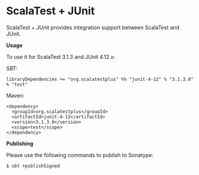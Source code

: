 # ScalaTest + JUnit
ScalaTest + JUnit provides integration support between ScalaTest and JUnit.

**Usage**

To use it for ScalaTest 3.1.3 and JUnit 4.12.x: 

SBT: 

```
libraryDependencies += "org.scalatestplus" %% "junit-4-12" % "3.1.3.0" % "test"
```

Maven: 

```
<dependency>
  <groupId>org.scalatestplus</groupId>
  <artifactId>junit-4-12</artifactId>
  <version>3.1.3.0</version>
  <scope>test</scope>
</dependency>
```

**Publishing**

Please use the following commands to publish to Sonatype: 

```
$ sbt +publishSigned
```